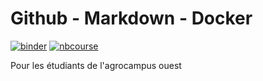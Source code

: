 # Github - Markdown - Docker

[![binder](https://mybinder.org/badge.svg)](https://mybinder.org/v2/gh/m2mas-agrocampus/git-markdown-docker/master)
[![nbcourse](https://github.com/m2mas-agrocampus/git-markdown-docker//workflows/nbcourse/badge.svg)](https://m2mas-agrocampus.github.io/git-markdown-docker)


Pour les étudiants de l'agrocampus ouest
